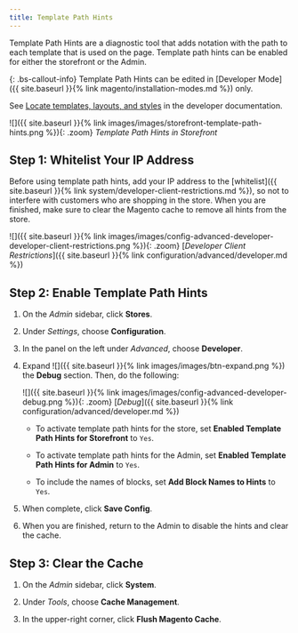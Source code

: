 ```yaml
---
title: Template Path Hints
---
```

Template Path Hints are a diagnostic tool that adds notation with the path to each template that is used on the page. Template path hints can be enabled for either the storefront or the Admin.

{: .bs-callout-info}
Template Path Hints can be edited in [Developer Mode]({{ site.baseurl }}{% link magento/installation-modes.md %}) only.

See [Locate templates, layouts, and styles][1] in the developer documentation.

![]({{ site.baseurl }}{% link images/images/storefront-template-path-hints.png %}){: .zoom}
_Template Path Hints in Storefront_

## Step 1: Whitelist Your IP Address

Before using template path hints, add your IP address to the [whitelist]({{ site.baseurl }}{% link system/developer-client-restrictions.md %}), so not to interfere with customers who are shopping in the store. When you are finished, make sure to clear the Magento cache to remove all hints from the store.

![]({{ site.baseurl }}{% link images/images/config-advanced-developer-developer-client-restrictions.png %}){: .zoom}
[_Developer Client Restrictions_]({{ site.baseurl }}{% link configuration/advanced/developer.md %})

## Step 2: Enable Template Path Hints

1.  On the _Admin_ sidebar, click **Stores**.

1.  Under _Settings_, choose **Configuration**.

1.  In the panel on the left under _Advanced_, choose **Developer**.

1.  Expand ![]({{ site.baseurl }}{% link images/images/btn-expand.png %}) the **Debug** section. Then, do the following:

     ![]({{ site.baseurl }}{% link images/images/config-advanced-developer-debug.png %}){: .zoom}
     [_Debug_]({{ site.baseurl }}{% link configuration/advanced/developer.md %})

     -  To activate template path hints for the store, set **Enabled Template Path Hints for Storefront** to `Yes`.

     -  To activate template path hints for the Admin, set **Enabled Template Path Hints for Admin** to `Yes`.

     -  To include the names of blocks, set **Add Block Names to Hints** to `Yes`.

1.  When complete, click **Save Config**.

1.  When you are finished, return to the Admin to disable the hints and clear the cache.

## Step 3: Clear the Cache

1.  On the _Admin_ sidebar, click **System**.

1.  Under _Tools_, choose **Cache Management**.

1.  In the upper-right corner, click **Flush Magento Cache**.

[1]: http://devdocs.magento.com/guides/v2.3/frontend-dev-guide/themes/debug-theme.html
